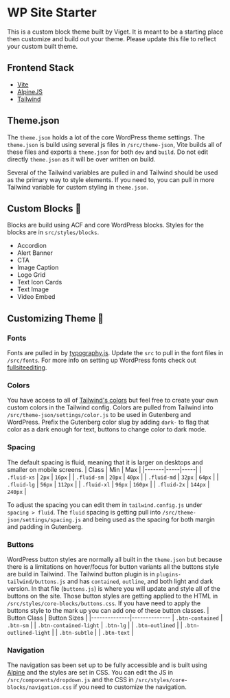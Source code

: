 # WP Site Starter

This is a custom block theme built by Viget. It is meant to be a starting place then customize and build out your theme. Please update this file to reflect your custom built theme. 

## Frontend Stack
- [Vite](https://vitejs.dev/)
- [AlpineJS](https://alpinejs.dev/)
- [Tailwind](https://tailwindcss.com/)

## Theme.json
The `theme.json` holds a lot of the core WordPress theme settings. The `theme.json` is build using several js files in `/src/theme-json`, Vite builds all of these files and exports a `theme.json` for both `dev` and `build`. Do not edit directly `theme.json` as it will be over written on build. 

Several of the Tailwind variables are pulled in and Tailwind should be used as the primary way to style elements. If you need to, you can pull in more Tailwind variable for custom styling in `theme.json`.

## Custom Blocks 🧱
Blocks are build using ACF and core WordPress blocks. Styles for the blocks are in `src/styles/blocks`.

* Accordion
* Alert Banner
* CTA
* Image Caption
* Logo Grid
* Text Icon Cards
* Text Image
* Video Embed

## Customizing Theme 🎨
### Fonts
Fonts are pulled in by [typography.js](/src/theme-json/settings/typography.js). Update the `src` to pull in the font files in `/src/fonts`. For more info on setting up WordPress fonts check out [fullsiteediting](https://fullsiteediting.com/lessons/creating-theme-json/#h-typography).

### Colors
You have access to all of [Tailwind's colors](https://tailwindcss.com/docs/customizing-colors) but feel free to create your own custom colors in the Tailwind config. 
Colors are pulled from Tailwind into `/src/theme-json/settings/color.js` to be used in Gutenberg and WordPress. 
Prefix the Gutenberg color slug by adding `dark-` to flag that color as a dark enough for text, buttons to change color to dark mode.  

### Spacing
The default spacing is fluid, meaning that it is larger on desktops and smaller on mobile screens. 
| Class | Min | Max |
|-------|-----|-----|
| `.fluid-xs` | `2px` | `16px` |
| `.fluid-sm` | `20px` | `40px` |
| `.fluid-md` | `32px` | `64px` |
| `.fluid-lg` | `56px` | `112px` |
| `.fluid-xl` | `96px` | `160px` |
| `.fluid-2x` | `144px` | `240px` |

To adjust the spacing you can edit them in `tailwind.config.js` under `spacing > fluid`. The `fluid` spacing is getting pull into `/src/theme-json/settings/spacing.js` and being used as the spacing for both margin and padding in Gutenberg.

### Buttons
WordPress button styles are normally all built in the `theme.json` but because there is a limitations on hover/focus for button variants all the buttons style are build in Tailwind.
The Tailwind button plugin is in `plugins-tailwind/buttons.js` and has `contained`, `outline`, and both light and dark version. In that file (`buttons.js`) is where you will update and style all of the buttons on the site. Those button styles are getting applied to the HTML in `/src/styles/core-blocks/buttons.css`. 
If you have need to apply the buttons style to the mark up you can add one of these button classes.
| Button Class | Button Sizes |
|--------------|--------------
| `.btn-contained` | `.btn-sm` |
| `.btn-contained-light` | `.btn-lg` |
| `.btn-outlined` |
| `.btn-outlined-light` |
| `.btn-subtle` |
| `.btn-text` |


### Navigation
The navigation sas been set up to be fully accessible and is built using [Alpine](https://alpinejs.dev/) and the styles are set in CSS. You can edit the JS in `/src/components/dropdown.js` and the CSS in `/src/styles/core-blocks/navigation.css` if you need to customize the navigation. 
